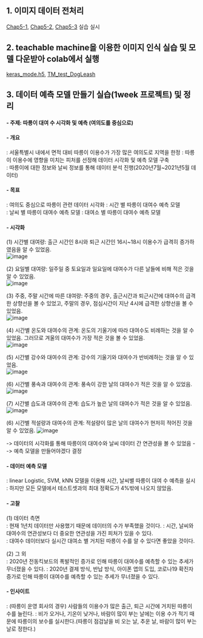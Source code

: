 ## 1. 이미지 데이터 전처리  
[Chap5-1](https://github.com/jini11/Data_Analysis/blob/main/11.13/Chap5-1.ipynb), [Chap5-2](https://github.com/jini11/Data_Analysis/blob/main/11.13/Chap5-2.ipynb), [Chap5-3](https://github.com/jini11/Data_Analysis/blob/main/11.13/Chap5-3.ipynb) 실습 실시  
 
## 2. teachable machine을 이용한 이미지 인식 실습 및 모델 다운받아 colab에서 실행
[keras_mode.h5](https://github.com/jini11/Data_Analysis/blob/main/11.13/keras_model.h5), [TM_test_DogLeash](https://github.com/jini11/Data_Analysis/blob/main/11.13/TM_test_DogLeash.ipynb) 
 
## 3. 데이터 예측 모델 만들기 실습(1week 프로젝트) 및 정리

#### - 주제: 따릉이 대여 수 시각화 및 예측 (여의도를 중심으로)  
  
#### - 개요
: 서울특별시 내에서 면적 대비 따릉이 이용수가 가장 많은 여의도로 지역을 한정
: 따릉이 이용수에 영향을 미치는 피처를 선정해 데이터 시각화 및 예측 모델 구축  
: 따릉이에 대한 정보와 날씨 정보를 통해 데이터 분석 진행(2020년7월~2021년5월 데이터)  

#### - 목표
: 여의도 중심으로 따릉이 관련 데이터 시각화
: 시간 별 따릉이 대여수 예측 모델  
: 날씨 별 따릉이 대여수 예측 모델
: 대여소 별 따릉이 대여수 예측 모델

#### - 시각화  
(1) 시간별 대여량: 출근 시간인 8시와 퇴근 시간인 16시~18시 이용수가 급격히 증가하였음을 알 수 있었음.   
![image](https://user-images.githubusercontent.com/78905126/141650299-234cf2c2-3b66-44b6-9923-5bb40c18619b.png)

(2) 요일별 대여량: 일주일 중 토요일과 일요일에 대여수가 다른 날들에 비해 적은 것을 알 수 있었음.    
![image](https://user-images.githubusercontent.com/78905126/141650296-c33ff2dc-df8a-4ad5-ad30-b756a9c354ed.png)

(3) 주중, 주말 시간에 따른 대여량: 주중의 경우, 출근시간과 퇴근시간에 대여수의 급격한 상향선을 볼 수 있었고, 주말의 경우, 점심시간이 지난 4시에 급격한 상향선을 볼 수 있었음.  
![image](https://user-images.githubusercontent.com/78905126/141650292-924d6753-3d18-42d4-ad26-731f77b6d5ed.png)

(4) 시간별 온도와 대여수의 관계: 온도의 기울기에 따라 대여수도 비례하는 것을 알 수 있었음. 그러므로 겨울의 대여수가 가장 적은 것을 볼 수 있었음.    
![image](https://user-images.githubusercontent.com/78905126/141650372-6f87c82b-1f06-4137-856b-0117dc1ac041.png)

(5) 시간별 강수와 대여수의 관계: 강수의 기울기와 대여수가 반비례하는 것을 알 수 있었음.    
![image](https://user-images.githubusercontent.com/78905126/141650421-5ee3aa0c-7067-449b-9608-26af92423a13.png)

(6) 시간별 풍속과 대여수의 관계: 풍속이 강한 날의 대여수가 적은 것을 알 수 있었음.  
![image](https://user-images.githubusercontent.com/78905126/141650431-0500dfaa-0c17-4061-95f7-b44d804ad6a3.png)

(7) 시간별 습도과 대여수의 관계: 습도가 높은 날의 대여수가 적은 것을 알 수 있었음.  
![image](https://user-images.githubusercontent.com/78905126/141650465-99c72a62-4b34-4113-97d8-0fd5d039d0f0.png)


(6) 시간별 적설량과 대여수의 관계: 적설량이 많은 날의 대여수가 현저히 적어진 것을 알 수 있었음.
![image](https://user-images.githubusercontent.com/78905126/141650482-984fa3a9-55d6-44da-9319-4ed7bec613e7.png)

-> 데이터의 시각화를 통해 따릉이의 대여수와 날씨 데이터 간 연관성을 볼 수 있었음 --> 예측 모델을 만들어야겠다 결정

#### - 데이터 예측 모델  
: linear Logistic, SVM, kNN 모델을 이용해 시간, 날씨별 따릉이 대여 수 예측을 실시  
: 하지만 모든 모델에서 테스트셋과의 최대 정확도가 4%밖에 나오지 않았음.  

#### - 고찰
(1) 데이터 측면  
: 현재 1년치 데이터만 사용했기 때문에 데이터의 수가 부족했을 것이다.
: 시간, 날씨와 대여수의 연관성보다 더 중요한 연관성을 가진 피처가 있을 수 있다.  
: 대여수 데이터보다 실시간 대여소 별 거치된 따릉이 수를 알 수 있다면 좋았을 것이다.

(2) 그 외  
: 2020년 전동킥보드의 폭발적인 증가로 인해 따릉이 대여수를 예측할 수 있는 추세가 무너졌을 수 있다.
: 2020년 결제 방식, 반납 방식, 아이폰 앱의 도입, 코로나19 확진자 증가로 인해 따릉이 대여수를 예측할 수 있는 추세가 무너졌을 수 있다.

#### - 인사이트  
: (따릉이 운영 회사의 경우) 사람들의 이용수가 많은 출근, 퇴근 시간에 거치된 따릉이 수를 늘린다.
: 비가 오거나, 기온이 낮거나, 바람이 많이 부는 날에는 이용 수가 적기 때문에 따릉이의 보수를 실시한다.(따릉이 점검날을 비 오는 날, 추운 날, 바람이 많이 부는 날로 정한다.)
